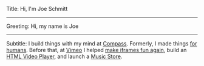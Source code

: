 ﻿Title: Hi, I'm Joe Schmitt

----

Greeting: Hi, my name is&nbsp;Joe

----

Subtitle: I build things with my mind at [Compass](https://compass.com). Formerly, I made things [for humans](http://madeforhumans.com). Before that, at [Vimeo](http://vimeo.com) I helped [make iframes fun again](https://vimeo.com/blog/post:334), build an [HTML&nbsp;Video&nbsp;Player](http://developer.vimeo.com/player), and launch a [Music Store](http://vimeo.com/musicstore).

